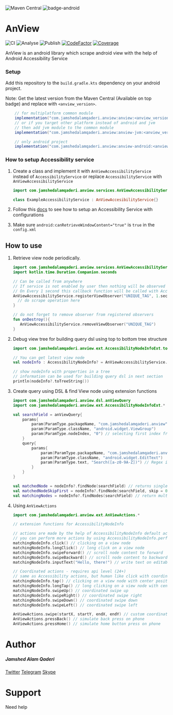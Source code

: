 ![Maven Central](https://img.shields.io/maven-central/v/com.jamshedalamqaderi/anview) ![badge-android](http://img.shields.io/badge/Platform-Android-brightgreen.svg?logo=android)

# AnView

![CI](https://github.com/JamshedAlamQaderi/anview/actions/workflows/ci.yml/badge.svg) ![Analyse](https://github.com/JamshedAlamQaderi/anview/actions/workflows/analyse.yml/badge.svg) ![Publish](https://github.com/JamshedAlamQaderi/anview/actions/workflows/publish.yml/badge.svg) [![CodeFactor](https://www.codefactor.io/repository/github/jamshedalamqaderi/anview/badge)](https://www.codefactor.io/repository/github/jamshedalamqaderi/anview) [![Coverage](https://codecov.io/gh/JamshedAlamQaderi/anview/branch/main/graph/badge.svg?token=AAVO2UQXLP)](https://codecov.io/gh/JamshedAlamQaderi/anview)

AnView is an android library which scrape android view with the help of Android Accessibility Service

### Setup

Add this repository to the `build.gradle.kts` dependency on your android project.

Note: Get the latest version from the Maven Central (Available on top badge) and replace with `<anview_version>`.

```gradle
    // for multiplatform common module
    implementation("com.jamshedalamqaderi.anview:anview:<anview_version>")
    // or if you target other platform instead of android and jvm
    // then add jvm module to the common module
    implementation("com.jamshedalamqaderi.anview:anview-jvm:<anview_version>")

    // only android project
    implementation("com.jamshedalamqaderi.anview:anview-android:<anview_version>")
```

### How to setup Accessibility service

1. Create a class and implement it with `AnViewAccessibilityService` instead of `AccessibilityService` or replace `AccessibilityService` with `AnViewAccessibilityService`

   ```kotlin
   import com.jamshedalamqaderi.anview.services.AnViewAccessibilityService

   class ExampleAccessibilityService : AnViewAccesibilityService{}
   ```
2. Follow this [docs](https://developer.android.com/guide/topics/ui/accessibility/service) to see how to setup an Accessibility Service with configurations
3. Make sure `android:canRetrieveWindowContent="true"` is `true` in the `config.xml`

## How to use

1. Retrieve view node periodically.

   ```kotlin
   import com.jamshedalamqaderi.anview.services.AnViewAccessibilityService
   import kotlin.time.Duration.Companion.seconds

   // Can be called from anywhere
   // If service is not enabled by user then nothing will be observed by this observer
   // On Every 1 second this callback function will be called with AccessibilityNodeInfo object
   AnViewAccessibilityService.registerViewObserver("UNIQUE_TAG", 1.seconds){ nodeInfo ->
     // do scrape operation here
   }

   // do not forget to remove observer from registered observers
   fun onDestroy(){
      AnViewAccessibilityService.removeViewObserver("UNIQUE_TAG")
   }

   ```
2. Debug view tree for building query dsl using top to bottom tree structure

   ```kotlin
   import com.jamshedalamqaderi.anview.ext.AccessibilityNodeInfoExt.toTreeString

   // You can get latest view node
   val nodeInfo : AccessibilityNodeInfo? = AnViewAccessibilityService.currentView()

   // show nodeInfo with properties in a tree
   // information can be used for building query dsl in next section
   println(nodeInfo?.toTreeString())

   ```
3. Create query using DSL & find View node using extension functions

   ```kotlin
   import com.jamshedalamqaderi.anview.dsl.anViewQuery
   import com.jamshedalamqaderi.anview.ext.AccessibilityNodeInfoExt.*

   val searchField = anViewQuery{
       params{
           param(ParamType.packageName, "com.jamshedalamqaderi.anview")
           param(ParamType.className, "android.widget.ViewGroup")
           param(ParamType.nodeIndex, "0") // selecting first index from same className's in the same list
       }
       query{
           params{
               param(ParamType.packageName, "com.jamshedalamqaderi.anview")
               param(ParamType.className, "android.widget.EditText")
               param(ParamType.text, "Search([a-z0-9A-Z])") // Regex is supported for some param type's
           }
       }
   }

   val matchedNode = nodeInfo?.findNode(searchField) // returns single node
   val matchedNodeSkipFirst = nodeInfo?.findNode(searchField, skip = 0) // skip first matching result
   val matchingNodes = nodeInfo?.findNodes(searchField) // return multiple matching node list
   ```
4. Using `AnViewActions`

   ```kotlin
   import com.jamshedalamqaderi.anview.ext.AnViewActions.*

   // extension functions for AccessibilityNodeInfo

   // actions are made by the help of AccessibilityNodeInfo default actions
   // you can perform more actions by using AccessibilityNodeInfo.performAction(actionId)
   matchingNodeInfo.click() // clicking on a view node
   matchingNodeInfo.longClick() // long click on a view node
   matchingNodeInfo.swipeForward() // scroll node content to forward
   matchingNodeInfo.swipeBackward() // scroll node content to backward
   matchingNodeInfo.inputText("Hello, there!") // write text on editable widget

   // Coordinated actions - requires api level (24+)
   // same as Accessibility actions, but human like click with coordinated positions
   matchingNodeInfo.tap() // clicking on a view node with center position
   matchingNodeInfo.longTap() // long clicking on a view node with center position
   matchingNodeInfo.swipeUp() // coordinated swipe up
   matchingNodeInfo.swipeRight() // coordinated swipe right
   matchingNodeInfo.swipeDown() // coordinated swipe down
   matchingNodeInfo.swipeLeft() // coordinated swipe left

   AnViewActions.swipe(startX, startY, endX, endY) // custom coordinated swipe function
   AnViewActions.pressBack() // simulate back press on phone
   AnViewActions.pressHome() // simulate home button press on phone
   ```

# Author

##### Jamshed Alam Qaderi

[Twitter](https://twitter.com/JamshedQaderi) [Telegram](https://t.me/jamshedalamqaderi) [Skype](https://join.skype.com/invite/s7In6PrmvOOz)

# Support

Need help
